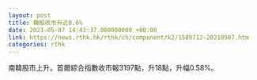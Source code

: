 ```yaml
---
layout: post
title: 韓股收市升近0.6%
date: 2021-05-07 14:43:37.000000000 +08:00
link: https://news.rthk.hk/rthk/ch/component/k2/1589712-20210507.htm
categories: rthk
---
```


南韓股市上升。首爾綜合指數收市報3197點，升18點，升幅0.58%。
